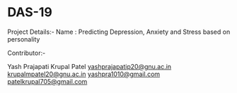 # DAS-19
Project Details:-
Name : Predicting Depression, Anxiety and Stress based on personality

Contributor:-

Yash Prajapati 			Krupal Patel
yashprajapatip20@gnu.ac.in	krupalmpatel20@gnu.ac.in
yashpra1010@gmail.com		patelkrupal705@gmail.com

